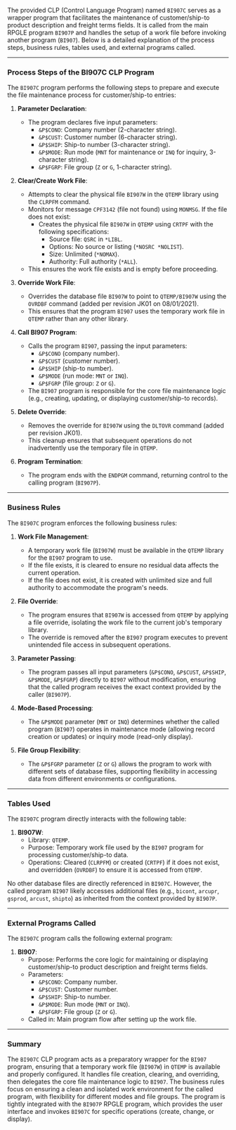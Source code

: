 The provided CLP (Control Language Program) named `BI907C` serves as a wrapper program that facilitates the maintenance of customer/ship-to product description and freight terms fields. It is called from the main RPGLE program `BI907P` and handles the setup of a work file before invoking another program (`BI907`). Below is a detailed explanation of the process steps, business rules, tables used, and external programs called.

---

### Process Steps of the BI907C CLP Program

The `BI907C` program performs the following steps to prepare and execute the file maintenance process for customer/ship-to entries:

1. **Parameter Declaration**:
   - The program declares five input parameters:
     - `&P$CONO`: Company number (2-character string).
     - `&P$CUST`: Customer number (6-character string).
     - `&P$SHIP`: Ship-to number (3-character string).
     - `&P$MODE`: Run mode (`MNT` for maintenance or `INQ` for inquiry, 3-character string).
     - `&P$FGRP`: File group (`Z` or `G`, 1-character string).

2. **Clear/Create Work File**:
   - Attempts to clear the physical file `BI907W` in the `QTEMP` library using the `CLRPFM` command.
   - Monitors for message `CPF3142` (file not found) using `MONMSG`. If the file does not exist:
     - Creates the physical file `BI907W` in `QTEMP` using `CRTPF` with the following specifications:
       - Source file: `QSRC` in `*LIBL`.
       - Options: No source or listing (`*NOSRC *NOLIST`).
       - Size: Unlimited (`*NOMAX`).
       - Authority: Full authority (`*ALL`).
   - This ensures the work file exists and is empty before proceeding.

3. **Override Work File**:
   - Overrides the database file `BI907W` to point to `QTEMP/BI907W` using the `OVRDBF` command (added per revision JK01 on 08/01/2021).
   - This ensures that the program `BI907` uses the temporary work file in `QTEMP` rather than any other library.

4. **Call BI907 Program**:
   - Calls the program `BI907`, passing the input parameters:
     - `&P$CONO` (company number).
     - `&P$CUST` (customer number).
     - `&P$SHIP` (ship-to number).
     - `&P$MODE` (run mode: `MNT` or `INQ`).
     - `&P$FGRP` (file group: `Z` or `G`).
   - The `BI907` program is responsible for the core file maintenance logic (e.g., creating, updating, or displaying customer/ship-to records).

5. **Delete Override**:
   - Removes the override for `BI907W` using the `DLTOVR` command (added per revision JK01).
   - This cleanup ensures that subsequent operations do not inadvertently use the temporary file in `QTEMP`.

6. **Program Termination**:
   - The program ends with the `ENDPGM` command, returning control to the calling program (`BI907P`).

---

### Business Rules

The `BI907C` program enforces the following business rules:

1. **Work File Management**:
   - A temporary work file (`BI907W`) must be available in the `QTEMP` library for the `BI907` program to use.
   - If the file exists, it is cleared to ensure no residual data affects the current operation.
   - If the file does not exist, it is created with unlimited size and full authority to accommodate the program's needs.

2. **File Override**:
   - The program ensures that `BI907W` is accessed from `QTEMP` by applying a file override, isolating the work file to the current job's temporary library.
   - The override is removed after the `BI907` program executes to prevent unintended file access in subsequent operations.

3. **Parameter Passing**:
   - The program passes all input parameters (`&P$CONO`, `&P$CUST`, `&P$SHIP`, `&P$MODE`, `&P$FGRP`) directly to `BI907` without modification, ensuring that the called program receives the exact context provided by the caller (`BI907P`).

4. **Mode-Based Processing**:
   - The `&P$MODE` parameter (`MNT` or `INQ`) determines whether the called program (`BI907`) operates in maintenance mode (allowing record creation or updates) or inquiry mode (read-only display).

5. **File Group Flexibility**:
   - The `&P$FGRP` parameter (`Z` or `G`) allows the program to work with different sets of database files, supporting flexibility in accessing data from different environments or configurations.

---

### Tables Used

The `BI907C` program directly interacts with the following table:
1. **BI907W**:
   - Library: `QTEMP`.
   - Purpose: Temporary work file used by the `BI907` program for processing customer/ship-to data.
   - Operations: Cleared (`CLRPFM`) or created (`CRTPF`) if it does not exist, and overridden (`OVRDBF`) to ensure it is accessed from `QTEMP`.

No other database files are directly referenced in `BI907C`. However, the called program `BI907` likely accesses additional files (e.g., `bicont`, `arcupr`, `gsprod`, `arcust`, `shipto`) as inherited from the context provided by `BI907P`.

---

### External Programs Called

The `BI907C` program calls the following external program:
1. **BI907**:
   - Purpose: Performs the core logic for maintaining or displaying customer/ship-to product description and freight terms fields.
   - Parameters:
     - `&P$CONO`: Company number.
     - `&P$CUST`: Customer number.
     - `&P$SHIP`: Ship-to number.
     - `&P$MODE`: Run mode (`MNT` or `INQ`).
     - `&P$FGRP`: File group (`Z` or `G`).
   - Called in: Main program flow after setting up the work file.

---

### Summary

The `BI907C` CLP program acts as a preparatory wrapper for the `BI907` program, ensuring that a temporary work file (`BI907W`) in `QTEMP` is available and properly configured. It handles file creation, clearing, and overriding, then delegates the core file maintenance logic to `BI907`. The business rules focus on ensuring a clean and isolated work environment for the called program, with flexibility for different modes and file groups. The program is tightly integrated with the `BI907P` RPGLE program, which provides the user interface and invokes `BI907C` for specific operations (create, change, or display).